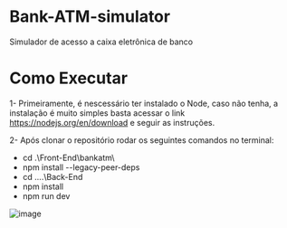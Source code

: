 # Bank-ATM-simulator
Simulador de acesso a caixa eletrônica de banco

# Como Executar
1- Primeiramente, é nescessário ter instalado o Node, caso não tenha, a instalação é muito simples
basta acessar o link https://nodejs.org/en/download e seguir as instruções.

2- Após clonar o repositório rodar os seguintes comandos no terminal:

- cd .\Front-End\bankatm\
- npm install --legacy-peer-deps
- cd ..\..\Back-End
- npm install
- npm run dev


![image](https://github.com/user-attachments/assets/ca2795ec-8a81-461d-9f9c-6137bcf05533)
